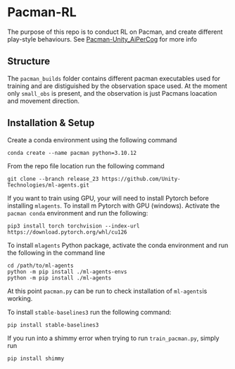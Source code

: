 # Pacman-RL
The purpose of this repo is to conduct RL on Pacman, and create different play-style
behaviours. See [Pacman-Unity_AiPerCog](https://github.com/PipaFlores/Pacman-Unity_AiPerCog) for more info
## Structure
The `pacman_builds` folder contains different pacman executables used for training and are distiguished by the observation
space used. At the moment only `small_obs` is present, and the observation is just Pacmans loacation and movement 
direction.
## Installation & Setup
Create a conda environment using the following command
```
conda create --name pacman python=3.10.12
```
From the repo file location run the following command
```
git clone --branch release_23 https://github.com/Unity-Technologies/ml-agents.git
```
If you want to train using GPU, your will need to install Pytorch before installing `mlagents`. To install m
Pytorch with GPU (windows). Activate the `pacman conda` environment and run the following:
```
pip3 install torch torchvision --index-url https://download.pytorch.org/whl/cu126
```
To install `mlagents` Python package, activate the conda environment and run the following in the command line
```
cd /path/to/ml-agents
python -m pip install ./ml-agents-envs
python -m pip install ./ml-agents
```
At this point `pacman.py` can be run to check installation of `ml-agents`is working.

To install `stable-baselines3` run the following command:
```
pip install stable-baselines3
```
If you run into a shimmy error when trying to run `train_pacman.py`, simply run 
```
pip install shimmy
```

